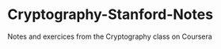 Cryptography-Stanford-Notes
===========================

Notes and exercices from the Cryptography class on Coursera
